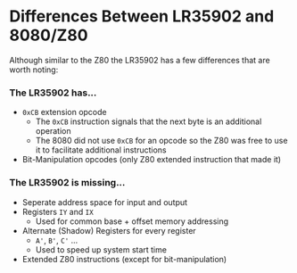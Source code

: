 # Differences Between LR35902 and 8080/Z80

Although similar to the Z80 the LR35902 has a few differences that are worth noting:

### The LR35902 has...
- `0xCB` extension opcode
    + The `0xCB` instruction signals that the next byte is an additional operation
    + The 8080 did not use `0xCB` for an opcode so the Z80 was free to use it to facilitate additional instructions
- Bit-Manipulation opcodes (only Z80 extended instruction that made it)

### The LR35902 is missing...
- Seperate address space for input and output
- Registers `IY` and `IX`
    + Used for common base + offset memory addressing
-  Alternate (Shadow) Registers for every register
    +  `A'`, `B'`, `C'` ...
    +  Used to speed up system start time
-  Extended Z80 instructions (except for bit-manipulation)

